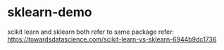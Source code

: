 # sklearn-demo
scikit learn and sklearn
both refer to same package 
refer: https://towardsdatascience.com/scikit-learn-vs-sklearn-6944b9dc1736
